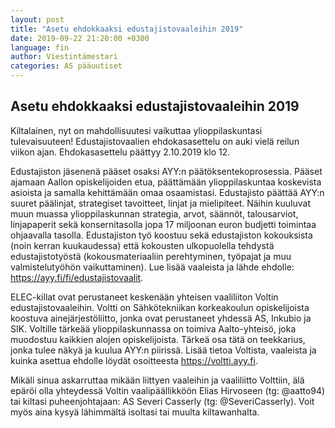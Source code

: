 ```yaml
---
layout: post
title: "Asetu ehdokkaaksi edustajistovaaleihin 2019"
date: 2019-09-22 21:20:00 +0300
language: fin
author: Viestintämestari
categories: AS pääuutiset
---
```

## Asetu ehdokkaaksi edustajistovaaleihin 2019

Kiltalainen, nyt on mahdollisuutesi vaikuttaa ylioppilaskuntasi tulevaisuuteen! Edustajistovaalien ehdokasasettelu on auki vielä reilun viikon ajan. Ehdokasasettelu päättyy 2.10.2019 klo 12.

Edustajiston jäsenenä pääset osaksi AYY:n päätöksentekoprosessia. Pääset ajamaan Aallon opiskelijoiden etua, päättämään ylioppilaskuntaa koskevista asioista ja samalla kehittämään omaa osaamistasi. Edustajisto päättää AYY:n suuret päälinjat, strategiset tavoitteet, linjat ja mielipiteet. Näihin kuuluvat muun muassa ylioppilaskunnan strategia, arvot, säännöt, talousarviot, linjapaperit sekä konsernitasolla jopa 17 miljoonan euron budjetti toimintaa ohjaavalla tasolla. Edustajiston työ koostuu sekä edustajiston kokouksista (noin kerran kuukaudessa) että kokousten ulkopuolella tehdystä edustajistotyöstä (kokousmateriaaliin perehtyminen, työpajat ja muu valmistelutyöhön vaikuttaminen). Lue lisää vaaleista ja lähde ehdolle: <https://ayy.fi/fi/edustajistovaalit>.

ELEC-killat ovat perustaneet keskenään yhteisen vaaliliiton Voltin edustajistovaaleihin. Voltti on Sähkötekniikan korkeakoulun opiskelijoista koostuva ainejärjestöliitto, jonka ovat perustaneet yhdessä AS, Inkubio ja SIK. Voltille tärkeää ylioppilaskunnassa on toimiva Aalto-yhteisö, joka muodostuu kaikkien alojen opiskelijoista. Tärkeä osa tätä on teekkarius, jonka tulee näkyä ja kuulua AYY:n piirissä. Lisää tietoa Voltista, vaaleista ja kuinka asettua ehdolle löydät osoitteesta <https://voltti.ayy.fi>.

Mikäli sinua askarruttaa mikään liittyen vaaleihin ja vaaliliitto Volttiin, älä epäröi olla yhteydessä Voltin vaalipäällikköön Elias Hirvoseen (tg: @aatto94) tai kiltasi puheenjohtajaan: AS Severi Casserly (tg: @SeveriCasserly). Voit myös aina kysyä lähimmältä isoltasi tai muulta kiltawanhalta.
